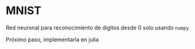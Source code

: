 # MNIST 

 Red neuronal para reconocimiento de digitos desde 0 solo usando `numpy`
 
 Próximo paso, implementarla en julia 
